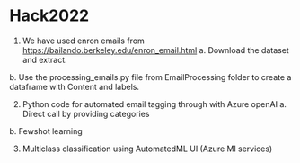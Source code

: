 # Hack2022



1. We have used enron emails from https://bailando.berkeley.edu/enron_email.html
  a. Download the dataset and extract.
  
  b. Use the processing_emails.py file from EmailProcessing folder to create a dataframe with Content and labels.
  
2. Python code for automated email tagging through with Azure openAI 
  a. Direct call by providing categories
  
  b. Fewshot learning
  
3. Multiclass classification using AutomatedML UI (Azure Ml services)

  
